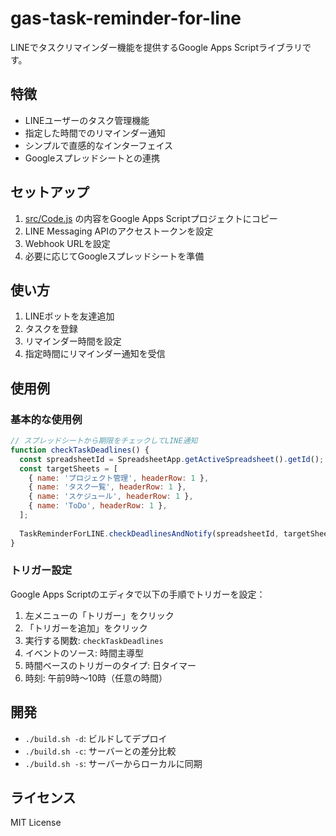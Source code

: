 # gas-task-reminder-for-line

LINEでタスクリマインダー機能を提供するGoogle Apps Scriptライブラリです。

## 特徴
- LINEユーザーのタスク管理機能
- 指定した時間でのリマインダー通知
- シンプルで直感的なインターフェイス
- Googleスプレッドシートとの連携

## セットアップ
1. [src/Code.js](src/Code.js) の内容をGoogle Apps Scriptプロジェクトにコピー
2. LINE Messaging APIのアクセストークンを設定
3. Webhook URLを設定
4. 必要に応じてGoogleスプレッドシートを準備

## 使い方
1. LINEボットを友達追加
2. タスクを登録
3. リマインダー時間を設定
4. 指定時間にリマインダー通知を受信

## 使用例

### 基本的な使用例
```javascript
// スプレッドシートから期限をチェックしてLINE通知
function checkTaskDeadlines() {
  const spreadsheetId = SpreadsheetApp.getActiveSpreadsheet().getId();
  const targetSheets = [
    { name: 'プロジェクト管理', headerRow: 1 },
    { name: 'タスク一覧', headerRow: 1 },
    { name: 'スケジュール', headerRow: 1 },
    { name: 'ToDo', headerRow: 1 },
  ];
  
  TaskReminderForLINE.checkDeadlinesAndNotify(spreadsheetId, targetSheets);
}
```

### トリガー設定
Google Apps Scriptのエディタで以下の手順でトリガーを設定：
1. 左メニューの「トリガー」をクリック
2. 「トリガーを追加」をクリック
3. 実行する関数: `checkTaskDeadlines`
4. イベントのソース: 時間主導型
5. 時間ベースのトリガーのタイプ: 日タイマー
6. 時刻: 午前9時〜10時（任意の時間）

## 開発
- `./build.sh -d`: ビルドしてデプロイ
- `./build.sh -c`: サーバーとの差分比較
- `./build.sh -s`: サーバーからローカルに同期

## ライセンス
MIT License